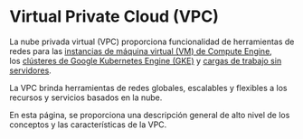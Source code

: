 # Virtual Private Cloud (VPC)

La nube privada virtual (VPC) proporciona funcionalidad de herramientas de redes para las [instancias de máquina virtual (VM) de Compute Engine](https://cloud.google.com/compute/docs/instances?hl=es-419), los [clústeres de Google Kubernetes Engine (GKE)](https://cloud.google.com/kubernetes-engine/docs?hl=es-419) y [cargas de trabajo sin servidores](https://cloud.google.com/serverless?hl=es-419#section-3).

La VPC brinda herramientas de redes globales, escalables y flexibles a los recursos y servicios basados en la nube.

En esta página, se proporciona una descripción general de alto nivel de los conceptos y las características de la VPC.